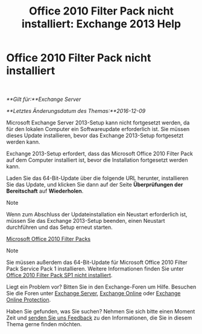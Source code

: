 ﻿---
title: 'Office 2010 Filter Pack nicht installiert: Exchange 2013 Help'
TOCTitle: Office 2010 Filter Pack nicht installiert
ms:assetid: 6a09ac9e-67a6-44db-94f0-aa8c89e94468
ms:mtpsurl: https://technet.microsoft.com/de-de/library/ms.exch.setupreadiness.msfilterpackv2notinstalled(v=EXCHG.150)
ms:contentKeyID: 50475871
ms.date: 04/24/2018
mtps_version: v=EXCHG.150
ms.translationtype: HT
---

# Office 2010 Filter Pack nicht installiert

 

_**Gilt für:**Exchange Server_

_**Letztes Änderungsdatum des Themas:**2016-12-09_

Microsoft Exchange Server 2013-Setup kann nicht fortgesetzt werden, da für den lokalen Computer ein Softwareupdate erforderlich ist. Sie müssen dieses Update installieren, bevor das Exchange 2013-Setup fortgesetzt werden kann.

Exchange 2013-Setup erfordert, dass das Microsoft Office 2010 Filter Pack auf dem Computer installiert ist, bevor die Installation fortgesetzt werden kann.

Laden Sie das 64-Bit-Update über die folgende URL herunter, installieren Sie das Update, und klicken Sie dann auf der Seite **Überprüfungen der Bereitschaft** auf **Wiederholen**.


> [!NOTE]
> Wenn zum Abschluss der Updateinstallation ein Neustart erforderlich ist, müssen Sie das Exchange 2013-Setup beenden, einen Neustart durchführen und das Setup erneut starten.



[Microsoft Office 2010 Filter Packs](https://go.microsoft.com/fwlink/p/?linkid=191548)


> [!NOTE]
> Sie müssen außerdem das 64-Bit-Update für Microsoft Office 2010 Filter Pack Service Pack&nbsp;1 installieren. Weitere Informationen finden Sie unter <A href="office-2010-filter-pack-sp1-not-installed-exchange-2013-help.md">Office&nbsp;2010 Filter Pack&nbsp;SP1 nicht installiert</A>.



Liegt ein Problem vor? Bitten Sie in den Exchange-Foren um Hilfe. Besuchen Sie die Foren unter [Exchange Server](https://go.microsoft.com/fwlink/p/?linkid=60612), [Exchange Online](https://go.microsoft.com/fwlink/p/?linkid=267542) oder [Exchange Online Protection](https://go.microsoft.com/fwlink/p/?linkid=285351).

Haben Sie gefunden, was Sie suchen? Nehmen Sie sich bitte einen Moment Zeit und [senden Sie uns Feedback](mailto:exsetuphelpfeedback@microsoft.com?subject=exchange%202013%20setup%20help%20feedbac) zu den Informationen, die Sie in diesem Thema gerne finden möchten.

